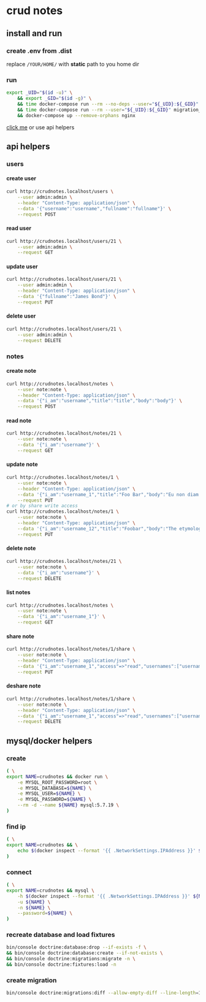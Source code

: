 # crud notes #

## install and run ##

### create .env from .dist ###

replace `/YOUR/HOME/` with **static** path to you home dir

### run ###

```bash
export _UID="$(id -u)" \
    && export _GID="$(id -g)" \
    && time docker-compose run --rm --no-deps --user="${_UID}:${_GID}" composer \
    && time docker-compose run --rm --user="${_UID}:${_GID}" migration_and_fixtures \
    && docker-compose up --remove-orphans nginx
```

[click me](http://crudnotes.localhost) or use api helpers

## api helpers ##
### users ###
#### create user #### 
```bash
curl http://crudnotes.localhost/users \
    --user admin:admin \
    --header "Content-Type: application/json" \
    --data '{"username":"username","fullname":"fullname"}' \
    --request POST
```
#### read user #### 
```bash
curl http://crudnotes.localhost/users/21 \
    --user admin:admin \
    --request GET
```
#### update user #### 
```bash
curl http://crudnotes.localhost/users/21 \
    --user admin:admin \
    --header "Content-Type: application/json" \
    --data '{"fullname":"James Bond"}' \
    --request PUT
```
#### delete user #### 
```bash
curl http://crudnotes.localhost/users/21 \
    --user admin:admin \
    --request DELETE
```
### notes ###
#### create note ####
```bash
curl http://crudnotes.localhost/notes \
    --user note:note \
    --header "Content-Type: application/json" \
    --data '{"i_am":"username","title":"title","body":"body"}' \
    --request POST
```
#### read note #### 
```bash
curl http://crudnotes.localhost/notes/21 \
    --user note:note \
    --data '{"i_am":"username"}' \
    --request GET
```
#### update note #### 
```bash
curl http://crudnotes.localhost/notes/1 \
    --user note:note \
    --header "Content-Type: application/json" \
    --data '{"i_am":"username_1","title":"Foo Bar","body":"Eu non diam phasellus vestibulum lorem sed risus ultricies tristiqu"}' \
    --request PUT
# or by share write access
curl http://crudnotes.localhost/notes/1 \
    --user note:note \
    --header "Content-Type: application/json" \
    --data '{"i_am":"username_12","title":"Foobar","body":"The etymology of foobar is generally traced to the World War II military slang FUBAR"}' \
    --request PUT
```
#### delete note #### 
```bash
curl http://crudnotes.localhost/notes/21 \
    --user note:note \
    --data '{"i_am":"username"}' \
    --request DELETE
```
#### list notes ####
```bash
curl http://crudnotes.localhost/notes \
    --user note:note \
    --data '{"i_am":"username_1"}' \
    --request GET
```
#### share note ####
```bash
curl http://crudnotes.localhost/notes/1/share \
    --user note:note \
    --header "Content-Type: application/json" \
    --data '{"i_am":"username_1","access"=>"read","usernames":["username_3","username_4"]}' \
    --request PUT
```
#### deshare note ####
```bash
curl http://crudnotes.localhost/notes/1/share \
    --user note:note \
    --header "Content-Type: application/json" \
    --data '{"i_am":"username_1","access"=>"read","usernames":["username_3","username_4"]}' \
    --request DELETE
```
## mysql/docker helpers ##
### create ###
```bash
( \
export NAME=crudnotes && docker run \
    -e MYSQL_ROOT_PASSWORD=root \
    -e MYSQL_DATABASE=${NAME} \
    -e MYSQL_USER=${NAME} \
    -e MYSQL_PASSWORD=${NAME} \
    --rm -d --name ${NAME} mysql:5.7.19 \
)
```
### find ip ###
```bash
( \
export NAME=crudnotes && \
    echo $(docker inspect --format '{{ .NetworkSettings.IPAddress }}' ${NAME}) \
)
```
### connect ###
```bash
( \
export NAME=crudnotes && mysql \
    -h $(docker inspect --format '{{ .NetworkSettings.IPAddress }}' ${NAME}) \
    -u ${NAME} \
    -n ${NAME} \
    --password=${NAME} \
)
```
### recreate database and load fixtures ###
```bash
bin/console doctrine:database:drop --if-exists -f \
&& bin/console doctrine:database:create --if-not-exists \
&& bin/console doctrine:migrations:migrate -n \
&& bin/console doctrine:fixtures:load -n
```
### create migration ###
```bash
bin/console doctrine:migrations:diff --allow-empty-diff --line-length=120 --formatted -n
```
